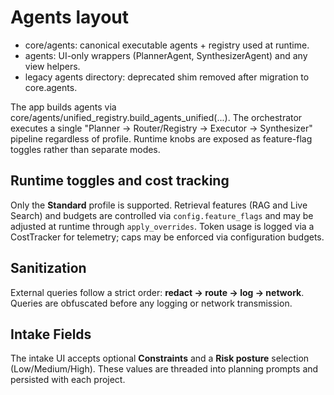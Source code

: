 # Agents layout
- core/agents: canonical executable agents + registry used at runtime.
- agents: UI-only wrappers (PlannerAgent, SynthesizerAgent) and any view helpers.
- legacy agents directory: deprecated shim removed after migration to core.agents.

The app builds agents via core/agents/unified_registry.build_agents_unified(...). The orchestrator executes a single "Planner → Router/Registry → Executor → Synthesizer" pipeline regardless of profile. Runtime knobs are exposed as feature-flag toggles rather than separate modes.

## Runtime toggles and cost tracking

Only the **Standard** profile is supported. Retrieval features (RAG and Live Search) and budgets are controlled via `config.feature_flags` and may be adjusted at runtime through `apply_overrides`.
Token usage is logged via a CostTracker for telemetry; caps may be enforced via configuration budgets.

## Sanitization

External queries follow a strict order: **redact → route → log → network**. Queries are obfuscated before any logging or network transmission.

## Intake Fields

The intake UI accepts optional **Constraints** and a **Risk posture** selection (Low/Medium/High). These values are threaded into planning prompts and persisted with each project.

